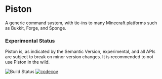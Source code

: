 Piston
======

A generic command system, with tie-ins to many Minecraft platforms such as Bukkit,
Forge, and Sponge.

### Experimental Status
Piston is, as indicated by the Semantic Version, experimental, and all APIs are subject to break on minor version changes.
It is recommended to not use Piston in the wild.

![Build Status](https://ci.enginehub.org/app/rest/builds/buildType:Piston_Build/statusIcon)
[![codecov](https://codecov.io/gh/EngineHub/Piston/branch/master/graph/badge.svg)](https://codecov.io/gh/EngineHub/Piston)
